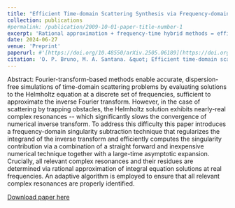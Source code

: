 ```yaml
---
title: "Efficient Time-domain Scattering Synthesis via Frequency-domain Singularity Subtraction"
collection: publications
#permalink: /publication/2009-10-01-paper-title-number-1
excerpt: 'Rational approximation + frequency-time hybrid methods = efficient and accurate evaluation of time domain scattering by trapping obstacles'
date: 2024-06-27
venue: 'Preprint'
paperurl: #'[https://doi.org/10.48550/arXiv.2505.06189](https://doi.org/10.48550/arXiv.2505.06189)'
citation: 'O. P. Bruno, M. A. Santana. &quot; Efficient time-domain scattering synthesis via frequency-domain singularity subtraction &quot; <i> arXiv:2505.06189 </i>.'
---
```


Abstract: Fourier-transform-based methods enable accurate, dispersion-free simulations of time-domain scattering problems by evaluating
solutions to the Helmholtz equation at a discrete set of frequencies, sufficient to approximate the inverse Fourier
transform. However, in the case of scattering by trapping obstacles, the Helmholtz solution exhibits nearly-real complex
resonances -- which significantly slows the convergence of numerical inverse transform. To address this difficulty this paper introduces
a frequency-domain singularity subtraction technique that regularizes the integrand of the inverse transform and efficiently
computes the singularity contribution via a combination of a straight forward and inexpensive numerical technique together with a
large-time asymptotic expansion. Crucially, all relevant complex resonances and their residues are determined via rational
approximation of integral equation solutions at real frequencies. An adaptive algorithm is employed to ensure that all
relevant complex resonances are properly identified. 

[Download paper here](https://doi.org/10.48550/arXiv.2505.06189)
